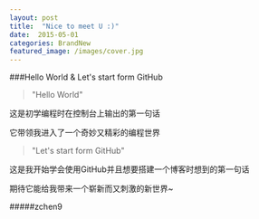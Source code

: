 ```yaml
---
layout: post
title:  "Nice to meet U :)"
date:  2015-05-01
categories: BrandNew
featured_image: /images/cover.jpg
---
```


###Hello World & Let's start form GitHub

> "Hello World"

这是初学编程时在控制台上输出的第一句话

它带领我进入了一个奇妙又精彩的编程世界

> "Let's start form GitHub"

这是我开始学会使用GitHub并且想要搭建一个博客时想到的第一句话

期待它能给我带来一个崭新而又刺激的新世界~

#####zchen9